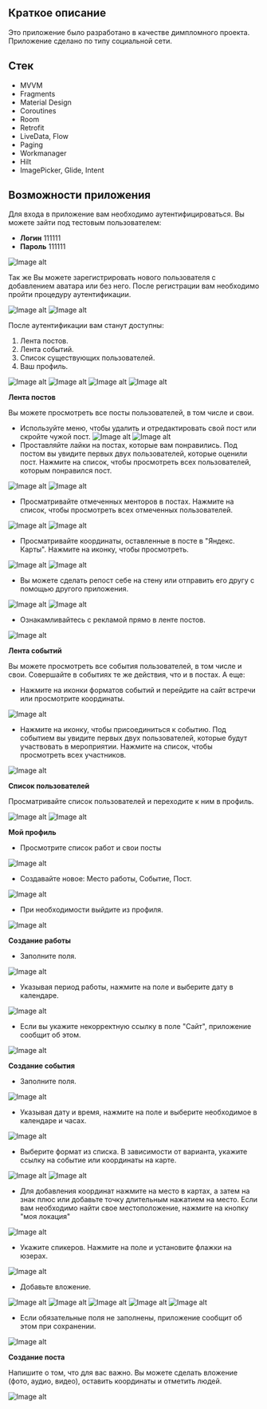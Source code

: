 ﻿## Краткое описание

Это приложение было разработано в качестве димпломного проекта. Приложение сделано по типу социальной сети.

## Стек
* MVVM
* Fragments
* Material Design
* Coroutines
* Room
* Retrofit
* LiveData, Flow
* Paging
* Workmanager
* Hilt
* ImagePicker, Glide, Intent

## Возможности приложения
Для входа в приложение вам необходимо аутентифицироваться. Вы можете зайти под тестовым пользователем:

* __Логин__ 111111
* __Пароль__ 111111

![Image alt](https://github.com/EvgeniiEY/DiplomaYEE/blob/master/screenshots/signIn.jpg)

 Так же Вы можете зарегистрировать нового пользователя с добавлением аватара или без него. После регистрации вам необходимо пройти процедуру аутентификации.

 ![Image alt](https://github.com/EvgeniiEY/DiplomaYEE/blob/master/screenshots/transitionToRegistration.png)
 ![Image alt](https://github.com/EvgeniiEY/DiplomaYEE/blob/master/screenshots/signUp.jpg)


 После аутентификации вам станут доступны: 
 1. Лента постов.
 2. Лента событий.
 3. Список существующих пользователей.
 4. Ваш профиль.

 ![Image alt](https://github.com/EvgeniiEY/DiplomaYEE/blob/master/screenshots/posts.jpg)
 ![Image alt](https://github.com/EvgeniiEY/DiplomaYEE/blob/master/screenshots/events.jpg)
 ![Image alt](https://github.com/EvgeniiEY/DiplomaYEE/blob/master/screenshots/users.jpg)
 ![Image alt](https://github.com/EvgeniiEY/DiplomaYEE/blob/master/screenshots/myProfile.jpg)

__Лента постов__

Вы можете просмотреть все посты пользователей, в том числе и свои. 
 - Используйте меню, чтобы удалить и отредактировать свой пост или скройте чужой пост.
![Image alt](https://github.com/EvgeniiEY/DiplomaYEE/blob/master/screenshots/myMenuPost.jpg)
![Image alt](https://github.com/EvgeniiEY/DiplomaYEE/blob/master/screenshots/ownerMenuPost.jpg)
 - Проставляйте лайки на постах, которые вам понравились. Под постом вы увидите первых двух пользователей, которые оценили пост. Нажмите на список, чтобы просмотреть всех пользователей, которым понравился пост.

 ![Image alt](https://github.com/EvgeniiEY/DiplomaYEE/blob/master/screenshots/likePost.jpg)
 ![Image alt](https://github.com/EvgeniiEY/DiplomaYEE/blob/master/screenshots/listLike.jpg)
 - Просматривайте отмеченных менторов в постах. Нажмите на список, чтобы просмотреть всех отмеченных пользователей.

 ![Image alt](https://github.com/EvgeniiEY/DiplomaYEE/blob/master/screenshots/mentors.jpg)
 ![Image alt](https://github.com/EvgeniiEY/DiplomaYEE/blob/master/screenshots/listMentors.jpg)
 - Просматривайте координаты, оставленные в посте в "Яндекс. Карты". Нажмите на иконку, чтобы просмотреть.

 ![Image alt](https://github.com/EvgeniiEY/DiplomaYEE/blob/master/screenshots/CoordPost.jpg)
 ![Image alt](https://github.com/EvgeniiEY/DiplomaYEE/blob/master/screenshots/mapPost.jpg)

 - Вы можете сделать репост себе на стену или отправить его другу с помощью другого приложения.

 ![Image alt](https://github.com/EvgeniiEY/DiplomaYEE/blob/master/screenshots/repostAndShare.jpg)
 ![Image alt](https://github.com/EvgeniiEY/DiplomaYEE/blob/master/screenshots/share.jpg)
 - Ознакамливайтесь с рекламой прямо в ленте постов.

 ![Image alt](https://github.com/EvgeniiEY/DiplomaYEE/blob/master/screenshots/ad.jpg)

 __Лента событий__

 Вы можете просмотреть все события пользователей, в том числе и свои. Совершайте в событиях те же действия, что и в постах. А еще:
 - Нажмите на иконки форматов событий и перейдите на сайт встречи или просмотрите координаты.

 ![Image alt](https://github.com/EvgeniiEY/DiplomaYEE/blob/master/screenshots/coordAndWebEvent.jpg)
 - Нажмите на иконку, чтобы присоединиться к событию. Под событием вы увидите первых двух пользователей, которые будут участвовать в мероприятии. Нажмите на список, чтобы просмотреть всех участников.

 ![Image alt](https://github.com/EvgeniiEY/DiplomaYEE/blob/master/screenshots/joinEvent.jpg)
 
 __Список пользователей__

Просматривайте список пользователей и переходите к ним в профиль.

![Image alt](https://github.com/EvgeniiEY/DiplomaYEE/blob/master/screenshots/users.jpg)
![Image alt](https://github.com/EvgeniiEY/DiplomaYEE/blob/master/screenshots/userProfile.jpg)

__Мой профиль__

- Просмотрите список работ и свои посты

![Image alt](https://github.com/EvgeniiEY/DiplomaYEE/blob/master/screenshots/profileSections.jpg)
- Создавайте новое: Место работы, Событие, Пост.

![Image alt](https://github.com/EvgeniiEY/DiplomaYEE/blob/master/screenshots/new.jpg)
- При необходимости выйдите из профиля.

![Image alt](https://github.com/EvgeniiEY/DiplomaYEE/blob/master/screenshots/exit.jpg)

__Создание работы__

- Заполните поля.

![Image alt](https://github.com/EvgeniiEY/DiplomaYEE/blob/master/screenshots/newJob.jpg)
- Указывая период работы, нажмите на поле и выберите дату в календаре.

![Image alt](https://github.com/EvgeniiEY/DiplomaYEE/blob/master/screenshots/calendar.jpg)
- Если вы укажите некорректную ссылку в поле "Сайт", приложение сообщит об этом.

![Image alt](https://github.com/EvgeniiEY/DiplomaYEE/blob/master/screenshots/linkErrorJob.jpg)

__Создание события__

- Заполните поля.

![Image alt](https://github.com/EvgeniiEY/DiplomaYEE/blob/master/screenshots/newEvent.jpg)
- Указывая дату и время, нажмите на поле и выберите необходимое в календаре и часах.

![Image alt](https://github.com/EvgeniiEY/DiplomaYEE/blob/master/screenshots/time.jpg)
- Выберите формат из списка. В зависимости от варианта, укажите ссылку на событие или координаты на карте.

![Image alt](https://github.com/EvgeniiEY/DiplomaYEE/blob/master/screenshots/formatEvent.jpg)
![Image alt](https://github.com/EvgeniiEY/DiplomaYEE/blob/master/screenshots/coordEvent.jpg)
- Для добавления координат нажмите на место в картах, а затем на знак плюс или добавьте точку длительным нажатием на место. Если вам необходимо найти свое местоположение, нажмите на кнопку "моя локация"

![Image alt](https://github.com/EvgeniiEY/DiplomaYEE/blob/master/screenshots/mapAddPlace.jpg)
- Укажите спикеров. Нажмите на поле и установите флажки на юзерах.

![Image alt](https://github.com/EvgeniiEY/DiplomaYEE/blob/master/screenshots/listSpeakers.jpg)
- Добавьте вложение.

![Image alt](https://github.com/EvgeniiEY/DiplomaYEE/blob/master/screenshots/attachmentChooser.jpg)
![Image alt](https://github.com/EvgeniiEY/DiplomaYEE/blob/master/screenshots/imageChooser.jpg)
![Image alt](https://github.com/EvgeniiEY/DiplomaYEE/blob/master/screenshots/videoChooser.jpg)
![Image alt](https://github.com/EvgeniiEY/DiplomaYEE/blob/master/screenshots/attachmentVideo.jpg)
![Image alt](https://github.com/EvgeniiEY/DiplomaYEE/blob/master/screenshots/attachmentAudio.jpg)
- Если обязательные поля не заполнены, приложение сообщит об этом при сохранении.

![Image alt](https://github.com/EvgeniiEY/DiplomaYEE/blob/master/screenshots/errorEvent.jpg)

__Создание поста__

Напишите о том, что для вас важно. Вы можете сделать вложение (фото, аудио, видео), оставить координаты и отметить людей.

![Image alt](https://github.com/EvgeniiEY/DiplomaYEE/blob/master/screenshots/newPost.jpg)



